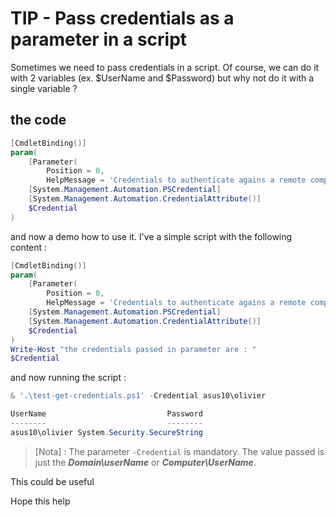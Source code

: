 ﻿# TIP - Pass credentials as a parameter in a script

Sometimes we need to pass credentials in a script. Of course, we can do it with 2 variables (ex. $UserName and $Password) but why not do it with a single variable ?

## the code
````powershell
[CmdletBinding()]
param(
    [Parameter(
        Position = 0,
        HelpMessage = 'Credentials to authenticate agains a remote computer')]
    [System.Management.Automation.PSCredential]
    [System.Management.Automation.CredentialAttribute()]
    $Credential
)
````

and now a demo how to use it. I've a simple script with the following content : 

````powershell
[CmdletBinding()]
param(
    [Parameter(
        Position = 0,
        HelpMessage = 'Credentials to authenticate agains a remote computer')]
    [System.Management.Automation.PSCredential]
    [System.Management.Automation.CredentialAttribute()]
    $Credential
)
Write-Host "the credentials passed in parameter are : "
$Credential
````
and now running the script : 

````powershell
& '.\test-get-credentials.ps1' -Credential asus10\olivier

UserName                           Password
--------                           --------
asus10\olivier System.Security.SecureString
````

>[Nota] : The parameter ````-Credential```` is mandatory. The value passed is just the ***Domain\userName*** or ***Computer\UserName***.

This could be useful

Hope this help


